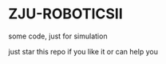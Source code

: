 # ZJU-ROBOTICSII

some code, just for simulation

just star this repo if you like it or can help you
